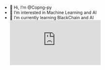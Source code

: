 - 👋 Hi, I’m @Copng-py
- 👀 I’m interested in Machine Learning and AI
- 🌱 I’m currently learning BlackChain and AI
  ![alt text](https://wallpapers.com/wallpapers/ice-bear-cartoon-we-bare-bears-0j5gil7wj4z802l7.html)
<!---
Copng-py/Copng-py is a ✨ special ✨ repository because its `README.md` (this file) appears on your GitHub profile.
You can click the Preview link to take a look at your changes.
--->
